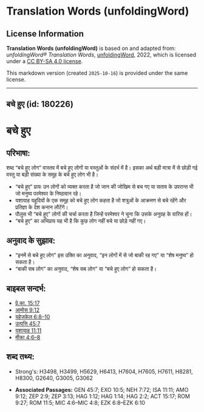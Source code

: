 # Translation Words (unfoldingWord)

## License Information

**Translation Words (unfoldingWord)** is based on and adapted from: _unfoldingWord® Translation Words_, [unfoldingWord](https://unfoldingword.org/utw), 2022, which is licensed under a [CC BY-SA 4.0 license](https://creativecommons.org/licenses/by-sa/4.0/legalcode.en).

This markdown version (created `2025-10-16`) is provided under the same license.



--------------------------------

## बचे हुए (id: 180226)

बचे हुए
=======

परिभाषा:
--------

शब्द “बचे हुए लोग” वास्तव में बचे हुए लोगों या वस्तुओं के संदर्भ में है। इसका अर्थ बड़ी मात्रा में से छोड़ी गई वस्तु या बड़ी संख्या के समूह के बचे हुए लोग भी है।

* “बचे हुए” प्रायः उन लोगों को व्यक्त करता है जो जान की जोखिम से बच गए या सताव के उपरान्त भी जो मनुष्य परमेश्वर के निष्ठावान रहे।
* यशायाह यहूदियों के एक समूह को बचे हुए लोग कहता है जो शत्रुओं के आक्रमण से बचे रहेंगे और प्रतिज्ञा के देश कनान लौटेंगे।
* पौलुस भी “बचे हुए” लोगों की चर्चा करता है जिन्हें परमेश्वर ने चुना कि उसके अनुग्रह के वारिस हों।
* “बचे हुए” का अभिप्राय यह भी है कि कुछ लोग नहीं बचे या छोड़े नहीं गए।

अनुवाद के सुझाव:
----------------

* “इनमें से बचे हुए लोग” इस उक्ति का अनुवाद, “इन लोगों में से जो बाकी रह गए” या “शेष मनुष्य” हो सकता है।
* “बाकी सब लोग” का अनुवाद, “शेष सब लोग” या “बचे हुए लोग” हो सकता है।

बाइबल सन्दर्भ:
--------------

* [प्रे.का. 15:17](https://ref.ly/Acts15:17)
* [आमोस 9:12](https://ref.ly/Amos9:12)
* [यहेजकेल 6:8–10](https://ref.ly/Ezek6:8-Ezek6:10)
* [उत्पत्ति 45:7](https://ref.ly/Gen45:7)
* [यशायाह 11:11](https://ref.ly/Isa11:11)
* [मीका 4:6–8](https://ref.ly/Mic4:6-Mic4:8)

शब्द तथ्य:
----------

* Strong's: H3498, H3499, H5629, H6413, H7604, H7605, H7611, H8281, H8300, G2640, G3005, G3062

* **Associated Passages:** GEN 45:7; EXO 10:5; NEH 7:72; ISA 11:11; AMO 9:12; ZEP 2:9; ZEP 3:13; HAG 1:12; HAG 1:14; HAG 2:2; ACT 15:17; ROM 9:27; ROM 11:5; MIC 4:6–MIC 4:8; EZK 6:8–EZK 6:10

